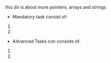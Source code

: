 this dir is about more pointers, arrays and strings

* Mandatory task consist of:
1. 
2.

* Advanced Tasks con consists of:
1. 
2. 
